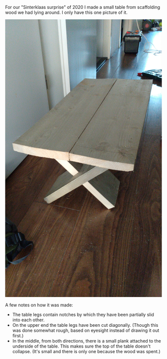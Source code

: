 For our "Sinterklaas surprise" of 2020 I made a small table from scaffolding wood we had lying around. I only have this one picture of it.

![Small picknick table](./picnic-table.jpeg)

A few notes on how it was made:
* The table legs contain notches by which they have been partially slid into each other.
* On the upper end the table legs have been cut diagonally. (Though this was done somewhat rough, based on eyesight instead of drawing it out first.)
* In the middle, from both directions, there is a small plank attached to the underside of the table. This makes sure the top of the table doesn't collapse. (It's small and there is only one because the wood was spent.)
